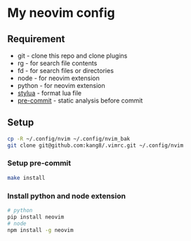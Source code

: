 # My neovim config

## Requirement

* git - clone this repo and clone plugins
* rg - for search file contents
* fd - for search files or directories
* node - for neovim extension
* python - for neovim extension
* [stylua] - format lua file
* [pre-commit] - static analysis before commit

[stylua]: https://github.com/JohnnyMorganz/StyLua
[pre-commit]: https://github.com/pre-commit/pre-commit

## Setup

```bash
cp -R ~/.config/nvim ~/.config/nvim_bak
git clone git@github.com:kang8/.vimrc.git ~/.config/nvim
```


### Setup pre-commit

```bash
make install
```

### Install python and node extension

```bash
# python
pip install neovim
# node
npm install -g neovim
```
